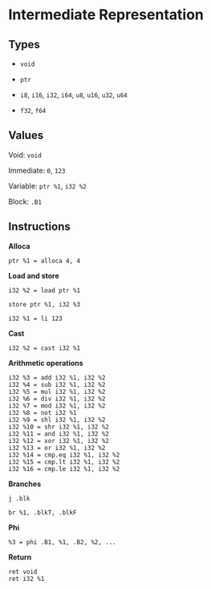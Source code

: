 Intermediate Representation
===========================

Types
-----

- `void`

- `ptr`

- `i8`, `i16`, `i32`, `i64`, `u8`, `u16`, `u32`, `u64`

- `f32`, `f64`

Values
------

Void: `void`

Immediate: `0`, `123`

Variable: `ptr %1`, `i32 %2`

Block: `.B1`

Instructions
------------

**Alloca**

```
ptr %1 = alloca 4, 4
```

**Load and store**

```
i32 %2 = load ptr %1
```

```
store ptr %1, i32 %3
```

```
i32 %1 = li 123
```

**Cast**

```
i32 %2 = cast i32 %1
```

**Arithmetic operations**

```
i32 %3 = add i32 %1, i32 %2
i32 %4 = sub i32 %1, i32 %2
i32 %5 = mul i32 %1, i32 %2
i32 %6 = div i32 %1, i32 %2
i32 %7 = mod i32 %1, i32 %2
i32 %8 = not i32 %1
i32 %9 = shl i32 %1, i32 %2
i32 %10 = shr i32 %1, i32 %2
i32 %11 = and i32 %1, i32 %2
i32 %12 = xor i32 %1, i32 %2
i32 %13 = or i32 %1, i32 %2
i32 %14 = cmp.eq i32 %1, i32 %2
i32 %15 = cmp.lt i32 %1, i32 %2
i32 %16 = cmp.le i32 %1, i32 %2
```

**Branches**

```
j .blk
```

```
br %1, .blkT, .blkF
```

**Phi**

```
%3 = phi .B1, %1, .B2, %2, ...
```

**Return**

```
ret void
ret i32 %1
```
